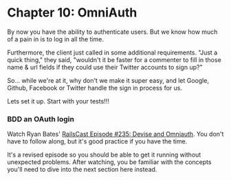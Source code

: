 # Chapter 10: OmniAuth

By now you have the ability to authenticate users.  But we know how much of a pain in is to log in all the time.

Furthermore, the client just called in some additional requirements. "Just a quick thing," they said, "wouldn't it be faster for a commenter to fill in those name & url fields if they could use their Twitter accounts to sign up?"

So... while we're at it, why don't we make it super easy, and let Google, Github, Facebook or Twitter handle the sign in process for us.

Lets set it up.  Start with your tests!!!

### BDD an OAuth login

Watch Ryan Bates' [RailsCast Episode #235: Devise and Omniauth](http://railscasts.com/episodes/235-devise-and-omniauth-revised?view=asciicast). You don't have to follow along, but it's good practice if you have the time.

It's a revised episode so you should be able to get it running without unexpected problems. After watching, you be familiar with the concepts you'll need to dive into the next section here instead.
